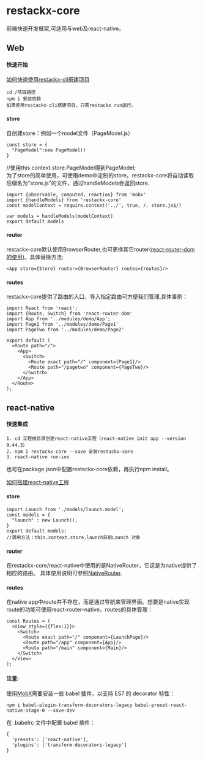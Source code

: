 # restackx-core

前端快速开发框架,可适用与web及react-native。

## Web
#### 快速开始

[如何快速使用restackx-cli搭建项目](https://github.com/PepperYan/restackx-cli)

```
cd /项目路径
npm i 安装依赖
如果使用restackx-cli搭建项目，只需restackx run运行。
``` 
#### store
自创建store：例如一个model文件（PageModel.js）

```
const store = {
  "PageModel":new PageModel()
}
```
//使用this.context.store.PageModel得到PageModel;	
为了store的简单使用，可使用demo中定制的store。restackx-core将自动读取后缀名为"store.js"的文件，通过handleModels会返回store.

```
import {observable, computed, reaction} from 'mobx'
import {handleModels} from 'restackx-core'
const modelContext = require.context('../', true, /. store.js$/)
	
var models = handleModels(modelContext)
export default models
```

		
  			
#### router
restackx-core默认使用BrowserRouter,也可更换其它router([react-router-dom的使用](https://reacttraining.com/react-router/web/api/BrowserRouter))。具体替换方法:

```
<App store={Store} router={BrowserRouter} routes={routes}/>
```
	
#### routes
restackx-core提供了路由的入口，导入指定路由可方便我们管理,具体事例：

```
import React from 'react';
import {Route, Switch} from 'react-router-dom'
import App from '../modules/demo/App';
import Page1 from '../modules/demo/Page1'
import PageTwo from '../modules/demo/Page2'

export default (
  <Route path="/">
    <App>
      <Switch>
        <Route exact path="/" component={Page1}/>
        <Route path="/pagetwo" component={PageTwo}/>
      </Switch>
    </App>
  </Route>
);
```



## react-native

#### 快速集成

```
1. cd 工程根目录创建react-native工程（react-native init app --version 0.44.3）
2. npm i restackx-core --save 安装restackx-core
3. react-native run-ios
```
 也可在package.json中配置restackx-core依赖，再执行npm install。

[如何搭建react-native工程](https://facebook.github.io/react-native/docs/getting-started.html)

#### store

```
import Launch from './models/launch.model';
const models = {
  "launch" : new Launch(),
}
export default models;
//调用方法：this.context.store.launch获取Launch 对象
```

	
#### router

在restackx-core/react-native中使用的是NativeRouter，它这是为native提供了相应的路由。
具体使用说明可参照[NativeRouter](https://reacttraining.com/react-router/native/api/NativeRouter).

#### routes
在native app中route并不存在，而是通过导航来管理界面。想要是native实现route的功能可使用react-router-native，routes的具体管理：

```
const Routes = (
  <View style={{flex:1}}>
    <Switch>
      <Route exact path="/" component={LaunchPage}/>
      <Route path="/app" component={App}/>
      <Route path="/main" component={Main}/>
    </Switch>
  </View>
);
```


#### 注意:
使用[MobX](https://mobx.js.org/)需要安装一些 babel 插件，以支持 ES7 的 decorator 特性：

```
npm i babel-plugin-transform-decorators-legacy babel-preset-react-native-stage-0 --save-dev
```

在 .babelrc 文件中配置 babel 插件：

```
{
  'presets': ['react-native'],
  'plugins': ['transform-decorators-legacy']
}
```

